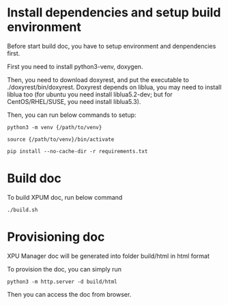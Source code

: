 # Install dependencies and setup build environment

Before start build doc, you have to setup environment and denpendencies first.

First you need to install python3-venv, doxygen.

Then, you need to download doxyrest, and put the executable to ./doxyrest/bin/doxyrest. Doxyrest depends on liblua, you may need to install liblua too (for ubuntu you need install liblua5.2-dev; but for CentOS/RHEL/SUSE, you need install liblua5.3).

Then, you can run below commands to setup:

```
python3 -m venv {/path/to/venv}

source {/path/to/venv}/bin/activate

pip install --no-cache-dir -r requirements.txt
```

# Build doc

To build XPUM doc, run below command

```
./build.sh
```

# Provisioning doc

XPU Manager doc will be generated into folder build/html in html format

To provision the doc, you can simply run

```
python3 -m http.server -d build/html
```

Then you can access the doc from browser.